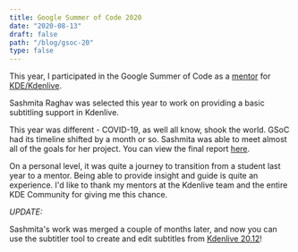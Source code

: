 ```yaml
---
title: Google Summer of Code 2020
date: "2020-08-13"
draft: false
path: "/blog/gsoc-20"
type: false
---
```


This year, I participated in the Google Summer of Code as a [mentor](https://summerofcode.withgoogle.com/archive/2020/projects/6615488269910016/) for [KDE/Kdenlive](https://kdenlive.org/en/).

Sashmita Raghav was selected this year to work on providing a basic subtitling support in Kdenlive.

This year was different - COVID-19, as well all know, shook the world. GSoC had its timeline shifted by a month or so. Sashmita was able to meet almost all of the goals for her project. You can view the final report [here](https://community.kde.org/GSoC/2020/StatusReports/SashmitaRaghav). 

On a personal level, it was quite a journey to transition from a student last year to a mentor. Being able to provide insight and guide is quite an experience. I'd like to thank my mentors at the Kdenlive team and the entire KDE Community for giving me this chance.


*UPDATE:*

Sashmita's work was merged a couple of months later, and now you can use the subtitler tool to create and edit subtitles from [Kdenlive 20.12](https://kdenlive.org/en/2020/12/kdenlive-20-12-is-out/)!








